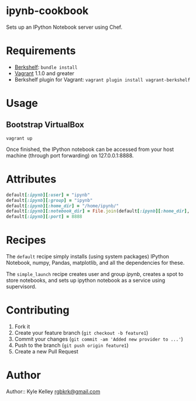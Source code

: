 # ipynb-cookbook

Sets up an IPython Notebook server using Chef.

# Requirements

 * [Berkshelf][]: `bundle install`
 * [Vagrant][] 1.1.0 and greater
 * Berkshelf plugin for Vagrant: `vagrant plugin install vagrant-berkshelf`

# Usage

## Bootstrap VirtualBox

    vagrant up

Once finished, the IPython notebook can be accessed from your host machine (through port forwarding) on 127.0.0.1:8888.

# Attributes

```ruby
default[:ipynb][:user] = "ipynb"
default[:ipynb][:group] = "ipynb"
default[:ipynb][:home_dir] = "/home/ipynb/"
default[:ipynb][:notebook_dir] = File.join(default[:ipynb][:home_dir], "notebooks")
default[:ipynb][:port] = 8888
```

# Recipes

The `default` recipe simply installs (using system packages) IPython Notebook, numpy, Pandas, matplotlib, and all the dependencies for these.

The `simple_launch` recipe creates user and group *ipynb*, creates a spot to store notebooks, and sets up ipython notebook as a service using supervisord.

# Contributing

1. Fork it
2. Create your feature branch (`git checkout -b feature1`)
3. Commit your changes (`git commit -am 'Added new provider to ...'`)
4. Push to the branch (`git push origin feature1`)
5. Create a new Pull Request

# Author

Author:: Kyle Kelley rgbkrk@gmail.com

[Vagrant]:http://vagrantup.com/
[Berkshelf]:http://berkshelf.com/
[Bundler]:http://gembundler.com/

